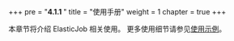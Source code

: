 +++
pre = "<b>4.1.1 </b>"
title = "使用手册"
weight = 1
chapter = true
+++

本章节将介绍 ElasticJob 相关使用。
更多使用细节请参见[使用示例](https://github.com/apache/shardingsphere-elasticjob/tree/master/examples)。
